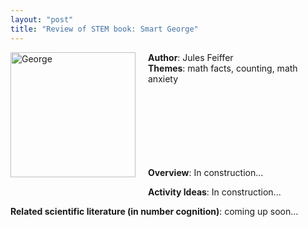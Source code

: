 ```yaml
---
layout: "post"
title: "Review of STEM book: Smart George"
---
```


<p>

<img src="../../../assets/Smart_George.jpeg" alt="George" style="width:200px;display: inline; float:left; padding-right:20px; padding-bottom:20px"/>
</p>

<p>
<strong>Author</strong>: Jules Feiffer <br>
<strong>Themes</strong>: math facts, counting, math anxiety <br> 
<br> 
<br>
<br>
<br>
<br><br>
<br>
</p>
<p align="justify"><strong>Overview</strong>: In construction...</p>

<p align="justify"><strong>Activity Ideas</strong>: In construction...</p>

<p><strong>Related scientific literature (in number cognition)</strong>: coming up soon…</p>


